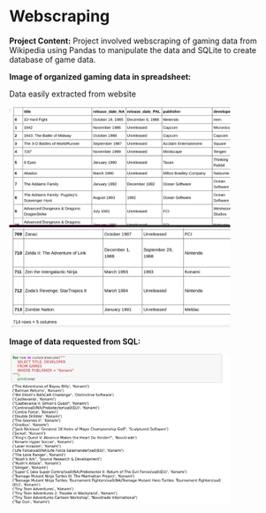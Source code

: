 # Webscraping

**Project Content:**
Project involved webscraping of gaming data from Wikipedia using Pandas to manipulate the data and 
SQLite to create database of game data.  

**Image of organized gaming data in spreadsheet:**

Data easily extracted from website

<img src="webscrape_spreadsheet.jpg" width="400">

**Image of data requested from SQL:**

<img src="SQLdata.png" width="400">
